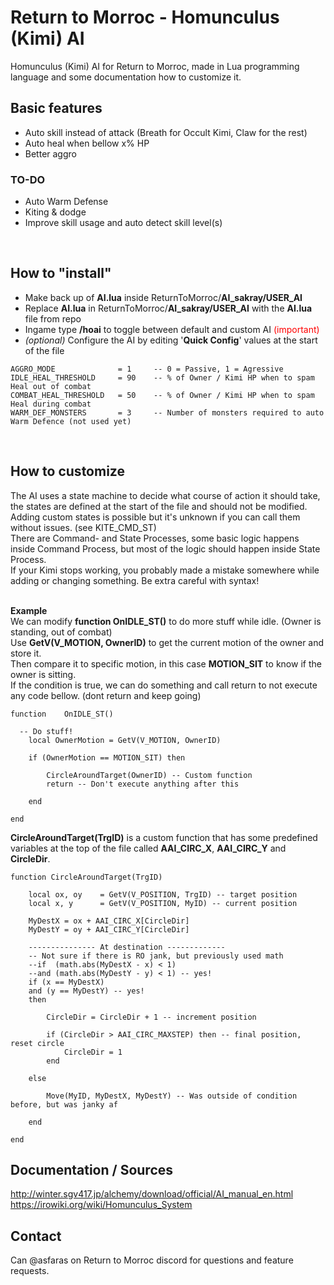 # Return to Morroc - Homunculus (Kimi) AI
Homunculus (Kimi) AI for Return to Morroc, made in Lua programming language and some documentation how to customize it.
<br>

## Basic features
- Auto skill instead of attack (Breath for Occult Kimi, Claw for the rest)
- Auto heal when bellow x% HP
- Better aggro

### TO-DO 
- Auto Warm Defense
- Kiting & dodge
- Improve skill usage and auto detect skill level(s)
<br>

## How to "install"
- Make back up of **AI.lua** inside ReturnToMorroc/**AI_sakray/USER_AI**
- Replace **AI.lua** in ReturnToMorroc/**AI_sakray/USER_AI** with the **AI.lua** file from repo
- Ingame type **/hoai** to toggle between default and custom AI <span style="color: red">(important)</span>
- _(optional)_ Configure the AI by editing '**Quick Config**' values at the start of the file

```
AGGRO_MODE              = 1     -- 0 = Passive, 1 = Agressive
IDLE_HEAL_THRESHOLD     = 90    -- % of Owner / Kimi HP when to spam Heal out of combat
COMBAT_HEAL_THRESHOLD   = 50    -- % of Owner / Kimi HP when to spam Heal during combat
WARM_DEF_MONSTERS       = 3     -- Number of monsters required to auto Warm Defence (not used yet)
```
<br>

## How to customize
The AI uses a state machine to decide what course of action it should take, the states are defined at the start of the file and should not be modified. <br>
Adding custom states is possible but it's unknown if you can call them without issues. (see KITE_CMD_ST) <br>
There are Command- and State Processes, some basic logic happens inside Command Process, but most of the logic should happen inside State Process. <br>
If your Kimi stops working, you probably made a mistake somewhere while adding or changing something. Be extra careful with syntax! <br><br>

**Example**<br>
We can modify **function	OnIDLE_ST()** to do more stuff while idle. (Owner is standing, out of combat) <br>
Use **GetV(V_MOTION, OwnerID)** to get the current motion of the owner and store it. <br>
Then compare it to specific motion, in this case **MOTION_SIT** to know if the owner is sitting. <br>
If the condition is true, we can do something and call return to not execute any code bellow. (dont return and keep going) <br>
```
function	OnIDLE_ST()

  -- Do stuff!
	local OwnerMotion = GetV(V_MOTION, OwnerID)

	if (OwnerMotion == MOTION_SIT) then

		CircleAroundTarget(OwnerID) -- Custom function
		return -- Don't execute anything after this

	end

end
```

**CircleAroundTarget(TrgID)** is a custom function that has some predefined variables at the top of the file called **AAI_CIRC_X**, **AAI_CIRC_Y** and **CircleDir**.
```
function CircleAroundTarget(TrgID)

	local ox, oy	= GetV(V_POSITION, TrgID) -- target position
	local x, y		= GetV(V_POSITION, MyID) -- current position

	MyDestX = ox + AAI_CIRC_X[CircleDir]
	MyDestY = oy + AAI_CIRC_Y[CircleDir]

	--------------- At destination -------------
	-- Not sure if there is RO jank, but previously used math
	--if  (math.abs(MyDestX - x) < 1)
	--and (math.abs(MyDestY - y) < 1) -- yes!
	if (x == MyDestX)
	and (y == MyDestY) -- yes!
	then

		CircleDir = CircleDir + 1 -- increment position

		if (CircleDir > AAI_CIRC_MAXSTEP) then -- final position, reset circle
			CircleDir = 1
		end

	else

		Move(MyID, MyDestX, MyDestY) -- Was outside of condition before, but was janky af

	end

end
```

## Documentation / Sources
http://winter.sgv417.jp/alchemy/download/official/AI_manual_en.html
<br>
https://irowiki.org/wiki/Homunculus_System
<br>

## Contact
Can @asfaras on Return to Morroc discord for questions and feature requests.
